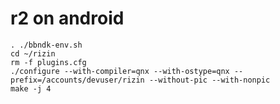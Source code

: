 r2 on android
=============

```
. ./bbndk-env.sh
cd ~/rizin
rm -f plugins.cfg
./configure --with-compiler=qnx --with-ostype=qnx --prefix=/accounts/devuser/rizin --without-pic --with-nonpic
make -j 4
```

